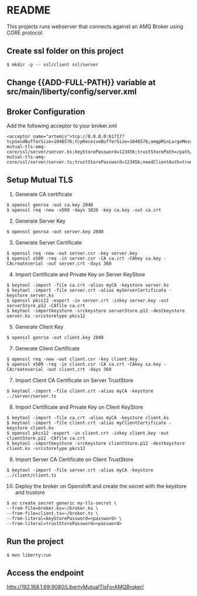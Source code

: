 # README
This projects runs webserver that connects against an AMQ Broker using CORE protocol.

## Create ssl folder on this project
```
$ mkdir -p -- ssl/client ssl/server
```

## Change {{ADD-FULL-PATH}} variable at src/main/liberty/config/server.xml

## Broker Configuration
Add the following acceptor to your broker.xml
```
<acceptor name="artemis">tcp://0.0.0.0:61717?tcpSendBufferSize=1048576;tcpReceiveBufferSize=1048576;amqpMinLargeMessageSize=102400;protocols=CORE,AMQP,STOMP,HORNETQ,MQTT,OPENWIRE;useEpoll=true;amqpCredits=1000;amqpLowCredits=300;amqpDuplicateDetection=true;supportAdvisory=false;suppressInternalManagementObjects=false;sslEnabled=true;keyStorePath=/path/liberty-mutual-tls-amq-core/ssl/server/server.ks;keyStorePassword=123456;trustStorePath=/path/liberty-mutual-tls-amq-core/ssl/server/server.ts;trustStorePassword=123456;needClientAuth=true</acceptor>
```

## Setup Mutual TLS
1. Generate CA certificate
```
$ openssl genrsa -out ca.key 2048
$ openssl req -new -x509 -days 1826 -key ca.key -out ca.crt
```
2. Generate Server Key
```
$ openssl genrsa -out server.key 2048
```
3. Generate Server Certificate
```
$ openssl req -new -out server.csr -key server.key
$ openssl x509 -req -in server.csr -CA ca.crt -CAkey ca.key -CAcreateserial -out server.crt -days 360
```

4. Import Certificate and Private Key on Server KeyStore
```
$ keytool -import -file ca.crt -alias myCA -keystore server.ks
$ keytool -import -file server.crt -alias myServerCertificate -keystore server.ks
$ openssl pkcs12 -export -in server.crt -inkey server.key -out serverStore.p12 -CAfile ca.crt
$ keytool -importkeystore -srckeystore serverStore.p12 -destkeystore server.ks -srcstoretype pkcs12
```

5. Generate Client Key
```
$ openssl genrsa -out client.key 2048
```

7. Generate Client Certificate
```
$ openssl req -new -out client.csr -key client.key
$ openssl x509 -req -in client.csr -CA ca.crt -CAkey ca.key -CAcreateserial -out client.crt -days 360
```

7. Import Client CA Certificate on Server TrustStore
```
$ keytool -import -file client.crt -alias myCA -keystore ../server/server.ts
```

8. Import Certificate and Private Key on Client KeyStore
```
$ keytool -import -file ca.crt -alias myCA -keystore client.ks
$ keytool -import -file client.crt -alias myClientCertificate -keystore client.ks
$ openssl pkcs12 -export -in client.crt -inkey client.key -out clientStore.p12 -CAfile ca.crt
$ keytool -importkeystore -srckeystore clientStore.p12 -destkeystore client.ks -srcstoretype pkcs12
```

9. Import Server CA Certificate on Client TrustStore
```
$ keytool -import -file server.crt -alias myCA -keystore ../client/client.ts
```

10. Deploy the broker on Openshift and create the secret with the keystore and trustore
```
$ oc create secret generic my-tls-secret \
--from-file=broker.ks=~/broker.ks \
--from-file=client.ts=~/broker.ts \
--from-literal=keyStorePassword=<password> \
--from-literal=trustStorePassword=<password>
```

## Run the project
```
$ mvn liberty:run
```

## Access the endpoint
http://192.168.1.69:9080/LibertyMutualTlsForAMQBroker/
